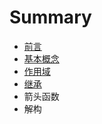 # Summary

* [前言](README.md)
* [基本概念](basic-concept.md)
* [作用域](block-scoped.md)
* [继承](classes.md)
* 箭头函数
* 解构

